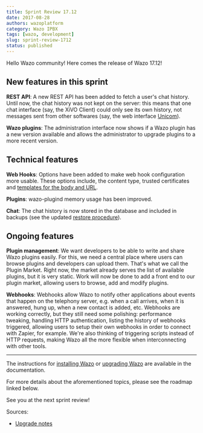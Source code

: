 ```yaml
---
title: Sprint Review 17.12
date: 2017-08-28
authors: wazoplatform
category: Wazo IPBX
tags: [wazo, development]
slug: sprint-review-1712
status: published
---
```


Hello Wazo community! Here comes the release of Wazo 17.12!

## New features in this sprint

**REST API**: A new REST API has been added to fetch a user's chat history. Until now, the chat history was not kept on the server: this means that one chat interface (say, the XiVO Client) could only see its own history, not messages sent from other softwares (say, the web interface [Unicom](https://phone.wazo.community)).

**Wazo plugins**: The administration interface now shows if a Wazo plugin has a new version available and allows the administrator to upgrade plugins to a more recent version.

## Technical features

**Web Hooks**: Options have been added to make web hook configuration more usable. These options include, the content type, trusted certificates and [templates for the body and URL](https://wazo.readthedocs.io/en/latest/api_sdk/rest_api/webhookd/templates.html).

**Plugins**: wazo-plugind memory usage has been improved.

**Chat**: The chat history is now stored in the database and included in backups (see the updated [restore procedure](https://wazo.readthedocs.io/en/latest/system/backup_restore.html#restoring-the-database)).

## Ongoing features

**Plugin management**: We want developers to be able to write and share Wazo plugins easily. For this, we need a central place where users can browse plugins and developers can upload them. That's what we call the Plugin Market. Right now, the market already serves the list of available plugins, but it is very static. Work will now be done to add a front end to our plugin market, allowing users to browse, add and modify plugins.

**Webhooks**: Webhooks allow Wazo to notify other applications about events that happen on the telephony server, e.g. when a call arrives, when it is answered, hung up, when a new contact is added, etc. Webhooks are working correctly, but they still need some polishing: performance tweaking, handling HTTP authentication, listing the history of webhooks triggered, allowing users to setup their own webhooks in order to connect with Zapier, for example. We're also thinking of triggering scripts instead of HTTP requests, making Wazo all the more flexible when interconnecting with other tools.

---

The instructions for [installing Wazo](/uc-doc/installation/install-system) or [upgrading Wazo](/uc-doc/upgrade/introduction) are available in the documentation.

For more details about the aforementioned topics, please see the roadmap linked below.

See you at the next sprint review!

<!-- truncate -->

Sources:

- [Upgrade notes](https://wazo.readthedocs.io/en/wazo-17.12/upgrade/upgrade.html#upgrade-notes)
